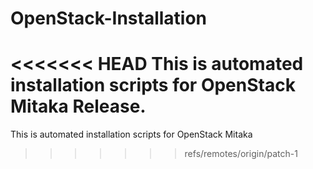 # OpenStack-Installation
<<<<<<< HEAD
This is automated installation scripts for OpenStack Mitaka Release.
=======
This is automated installation scripts for OpenStack Mitaka
>>>>>>> refs/remotes/origin/patch-1
